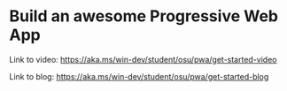 # Build an awesome Progressive Web App

Link to video: https://aka.ms/win-dev/student/osu/pwa/get-started-video

Link to blog: https://aka.ms/win-dev/student/osu/pwa/get-started-blog
